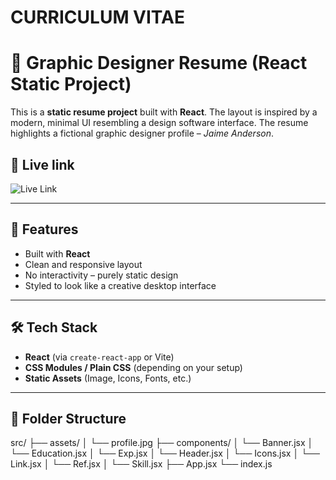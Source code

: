 # CURRICULUM VITAE

# 🎨 Graphic Designer Resume (React Static Project)

This is a **static resume project** built with **React**. The layout is inspired by a modern, minimal UI resembling a design software interface. The resume highlights a fictional graphic designer profile – *Jaime Anderson*.

## 📸 Live link

![Live Link](https://cv-torial-project.web.app)

---

## 🚀 Features

- Built with **React**
- Clean and responsive layout
- No interactivity – purely static design
- Styled to look like a creative desktop interface

---

## 🛠️ Tech Stack

- **React** (via `create-react-app` or Vite)
- **CSS Modules / Plain CSS** (depending on your setup)
- **Static Assets** (Image, Icons, Fonts, etc.)

---

## 📂 Folder Structure

src/
├── assets/
│ └── profile.jpg
├── components/
│ └── Banner.jsx
│ └── Education.jsx
│ └── Exp.jsx
│ └── Header.jsx
│ └── Icons.jsx
│ └── Link.jsx
│ └── Ref.jsx
│ └── Skill.jsx
├── App.jsx
└── index.js